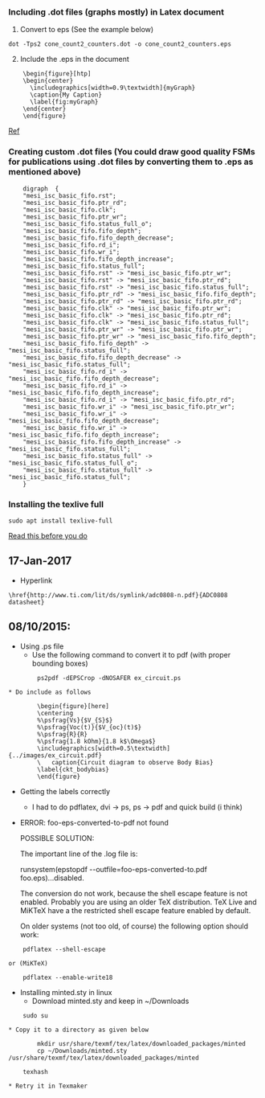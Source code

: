 ### Including .dot files (graphs mostly) in Latex document
1. Convert to eps (See the example below)

```console
dot -Tps2 cone_count2_counters.dot -o cone_count2_counters.eps
```

2. Include the .eps in the document
```console
    \begin{figure}[htp]
    \begin{center}
      \includegraphics[width=0.9\textwidth]{myGraph}
      \caption{My Caption}
      \label{fig:myGraph}
    \end{center}
    \end{figure}
```
[Ref](http://www.davehofmann.de/including-dot-graphs-as-postscript-files-in-latex-documents/)

### Creating custom .dot files (You could draw good quality FSMs for publications using .dot files by converting them to .eps as mentioned above)
```console
    digraph  {
    "mesi_isc_basic_fifo.rst";
    "mesi_isc_basic_fifo.ptr_rd";
    "mesi_isc_basic_fifo.clk";
    "mesi_isc_basic_fifo.ptr_wr";
    "mesi_isc_basic_fifo.status_full_o";
    "mesi_isc_basic_fifo.fifo_depth";
    "mesi_isc_basic_fifo.fifo_depth_decrease";
    "mesi_isc_basic_fifo.rd_i";
    "mesi_isc_basic_fifo.wr_i";
    "mesi_isc_basic_fifo.fifo_depth_increase";
    "mesi_isc_basic_fifo.status_full";
    "mesi_isc_basic_fifo.rst" -> "mesi_isc_basic_fifo.ptr_wr";
    "mesi_isc_basic_fifo.rst" -> "mesi_isc_basic_fifo.ptr_rd";
    "mesi_isc_basic_fifo.rst" -> "mesi_isc_basic_fifo.status_full";
    "mesi_isc_basic_fifo.ptr_rd" -> "mesi_isc_basic_fifo.fifo_depth";
    "mesi_isc_basic_fifo.ptr_rd" -> "mesi_isc_basic_fifo.ptr_rd";
    "mesi_isc_basic_fifo.clk" -> "mesi_isc_basic_fifo.ptr_wr";
    "mesi_isc_basic_fifo.clk" -> "mesi_isc_basic_fifo.ptr_rd";
    "mesi_isc_basic_fifo.clk" -> "mesi_isc_basic_fifo.status_full";
    "mesi_isc_basic_fifo.ptr_wr" -> "mesi_isc_basic_fifo.ptr_wr";
    "mesi_isc_basic_fifo.ptr_wr" -> "mesi_isc_basic_fifo.fifo_depth";
    "mesi_isc_basic_fifo.fifo_depth" -> "mesi_isc_basic_fifo.status_full";
    "mesi_isc_basic_fifo.fifo_depth_decrease" -> "mesi_isc_basic_fifo.status_full";
    "mesi_isc_basic_fifo.rd_i" -> "mesi_isc_basic_fifo.fifo_depth_decrease";
    "mesi_isc_basic_fifo.rd_i" -> "mesi_isc_basic_fifo.fifo_depth_increase";
    "mesi_isc_basic_fifo.rd_i" -> "mesi_isc_basic_fifo.ptr_rd";
    "mesi_isc_basic_fifo.wr_i" -> "mesi_isc_basic_fifo.ptr_wr";
    "mesi_isc_basic_fifo.wr_i" -> "mesi_isc_basic_fifo.fifo_depth_decrease";
    "mesi_isc_basic_fifo.wr_i" -> "mesi_isc_basic_fifo.fifo_depth_increase";
    "mesi_isc_basic_fifo.fifo_depth_increase" -> "mesi_isc_basic_fifo.status_full";
    "mesi_isc_basic_fifo.status_full" -> "mesi_isc_basic_fifo.status_full_o";
    "mesi_isc_basic_fifo.status_full" -> "mesi_isc_basic_fifo.status_full";
    }
```


### Installing the texlive full

```console
sudo apt install texlive-full
```
  [Read this before you do](https://tex.stackexchange.com/questions/134365/installation-of-texlive-full-on-ubuntu-12-04)


17-Jan-2017
-----------
* Hyperlink

```console
\href{http://www.ti.com/lit/ds/symlink/adc0808-n.pdf}{ADC0808 datasheet}
```

08/10/2015:
-----------

* Using .ps file
	* Use the following command to convert it to pdf (with proper bounding boxes)

```console
		ps2pdf -dEPSCrop -dNOSAFER ex_circuit.ps
```

	* Do include as follows
```console
		\begin{figure}[here]
		\centering
		%\psfrag{Vs}{$V_{S}$}
		%\psfrag{Voc(t)}{$V_{oc}(t)$}
		%\psfrag{R}{R}
		%\psfrag{1.8 kOhm}{1.8 k$\Omega$}
		\includegraphics[width=0.5\textwidth]{../images/ex_circuit.pdf}
		\	caption{Circuit diagram to observe Body Bias}
		\label{ckt_bodybias}
		\end{figure}
```

* Getting the labels correctly
	* I had to do pdflatex, dvi -> ps, ps -> pdf and quick build (i think)

* ERROR: foo-eps-converted-to-pdf not found
	
	POSSIBLE SOLUTION:
	
	The important line of the .log file is:
	
	runsystem(epstopdf --outfile=foo-eps-converted-to.pdf foo.eps)...disabled.

	The conversion do not work, because the shell escape feature is not enabled. Probably you are using an older TeX distribution. TeX Live and MiKTeX have a the restricted shell escape feature enabled by default.

	On older systems (not too old, of course) the following option should work:

```console
	pdflatex --shell-escape
```

	or (MiKTeX)

```console
	pdflatex --enable-write18
```

* Installing minted.sty in linux
    * Download minted.sty and keep in ~/Downloads
```console
    sudo su
```
    * Copy it to a directory as given below
```console
        mkdir usr/share/texmf/tex/latex/downloaded_packages/minted
        cp ~/Downloads/minted.sty /usr/share/texmf/tex/latex/downloaded_packages/minted
```
```console
    texhash
```
    * Retry it in Texmaker

